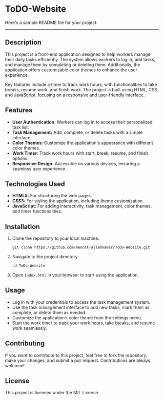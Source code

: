 # ToDO-Website
Here's a sample README file for your project:

---

## Description

This project is a front-end application designed to help workers manage their daily tasks efficiently. The system allows workers to log in, add tasks, and manage them by completing or deleting them. Additionally, the application offers customizable color themes to enhance the user experience.

Key features include a timer to track work hours, with functionalities to take breaks, resume work, and finish work. The project is built using HTML, CSS, and JavaScript, focusing on a responsive and user-friendly interface.

## Features

- **User Authentication:** Workers can log in to access their personalized task list.
- **Task Management:** Add, complete, or delete tasks with a simple interface.
- **Color Themes:** Customize the application's appearance with different color themes.
- **Work Timer:** Track work hours with start, break, resume, and finish options.
- **Responsive Design:** Accessible on various devices, ensuring a seamless user experience.

## Technologies Used

- **HTML5:** For structuring the web pages.
- **CSS3:** For styling the application, including theme customization.
- **JavaScript:** For adding interactivity, task management, color themes, and timer functionalities.

## Installation

1. Clone the repository to your local machine.
   ```bash
   git clone https://github.com/mennat-allahnawar/ToDo-Website.git
   ```
2. Navigate to the project directory.
   ```bash
   cd ToDo-Website
   ```
3. Open `index.html` in your browser to start using the application.

## Usage

- Log in with your credentials to access the task management system.
- Use the task management interface to add new tasks, mark them as complete, or delete them as needed.
- Customize the application’s color theme from the settings menu.
- Start the work timer to track your work hours, take breaks, and resume work seamlessly.

## Contributing

If you want to contribute to this project, feel free to fork the repository, make your changes, and submit a pull request. Contributions are always welcome!

## License

This project is licensed under the MIT License.


